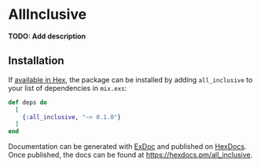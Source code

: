 # AllInclusive

**TODO: Add description**

## Installation

If [available in Hex](https://hex.pm/docs/publish), the package can be installed
by adding `all_inclusive` to your list of dependencies in `mix.exs`:

```elixir
def deps do
  [
    {:all_inclusive, "~> 0.1.0"}
  ]
end
```

Documentation can be generated with [ExDoc](https://github.com/elixir-lang/ex_doc)
and published on [HexDocs](https://hexdocs.pm). Once published, the docs can
be found at <https://hexdocs.pm/all_inclusive>.

